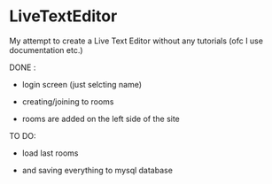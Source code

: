 # LiveTextEditor

My attempt to create a Live Text Editor without any  tutorials (ofc I use documentation etc.)

DONE :

 - login screen (just selcting name)
 
 - creating/joining to rooms
 
 - rooms are added on the left side of the site
 

TO DO: 

  - load last rooms
  
  - and saving everything to mysql database
